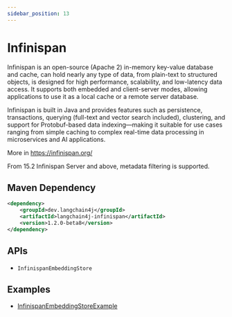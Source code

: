 ```yaml
---
sidebar_position: 13
---
```


# Infinispan

Infinispan is an open-source (Apache 2) in-memory key-value database and cache, can hold nearly any type of data, from plain-text 
to structured objects, is designed for high performance, scalability, and low-latency data access. 
It supports both embedded and client-server modes, allowing applications to 
use it as a local cache or a remote server database. 

Infinispan is built in Java and provides features such as persistence, transactions, 
querying (full-text and vector search included), clustering, and support for Protobuf-based data indexing—making it suitable 
for use cases ranging from simple caching to complex real-time data processing in 
microservices and AI applications.

More in https://infinispan.org/

From 15.2 Infinispan Server and above, metadata filtering is supported.

## Maven Dependency

```xml
<dependency>
    <groupId>dev.langchain4j</groupId>
    <artifactId>langchain4j-infinispan</artifactId>
    <version>1.2.0-beta8</version>
</dependency>
```


## APIs

- `InfinispanEmbeddingStore`


## Examples

- [InfinispanEmbeddingStoreExample](https://github.com/langchain4j/langchain4j-examples/blob/main/infinispan-example/src/main/java/InfinispanEmbeddingStoreExample.java)
